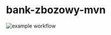 # bank-zbozowy-mvn
![example workflow](https://github.com/juliamanikowska/bank-zbozowy-mvn/actions/workflows/ci.yml/badge.svg)

